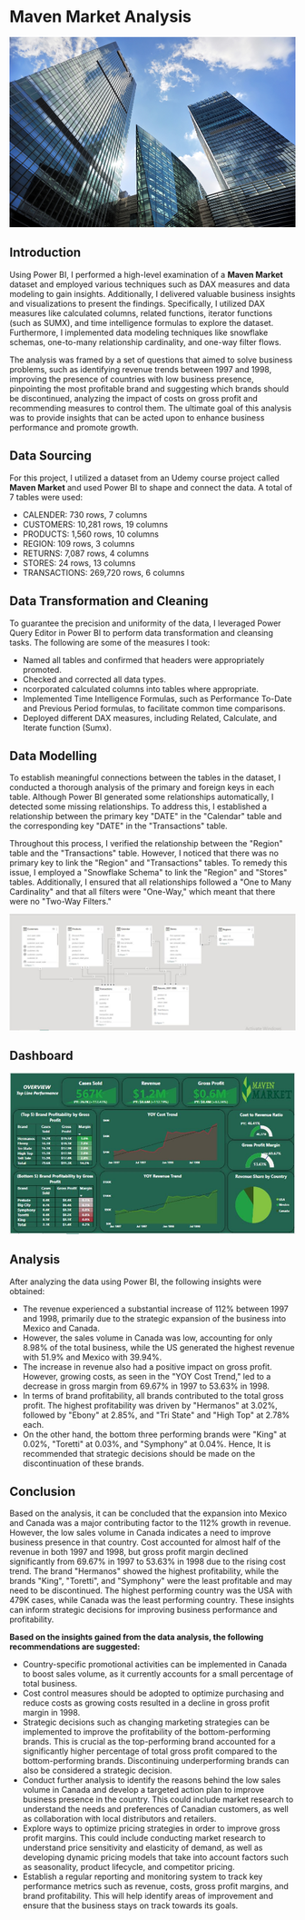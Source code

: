 # Maven Market Analysis

![](Image_1.webp)

## Introduction
Using Power BI, I performed a high-level examination of a **Maven Market** dataset and employed various techniques such as DAX measures and data modeling to gain insights. Additionally, I delivered valuable business insights and visualizations to present the findings.  Specifically, I utilized DAX measures like calculated columns, related functions, iterator functions (such as SUMX), and time intelligence formulas to explore the dataset. Furthermore, I implemented data modeling techniques like snowflake schemas, one-to-many relationship cardinality, and one-way filter flows. 

The analysis was framed by a set of questions that aimed to solve business problems, such as identifying revenue trends between 1997 and 1998, improving the presence of countries with low business presence, pinpointing the most profitable brand and suggesting which brands should be discontinued, analyzing the impact of costs on gross profit and recommending measures to control them. The ultimate goal of this analysis was to provide insights that can be acted upon to enhance business performance and promote growth.

## Data Sourcing
For this project, I utilized a dataset from an Udemy course project called **Maven Market** and used Power BI to shape and connect the data. A total of 7 tables were used:
- CALENDER: 730 rows, 7 columns
- CUSTOMERS: 10,281 rows, 19 columns
- PRODUCTS: 1,560 rows, 10 columns
- REGION: 109 rows, 3 columns
- RETURNS: 7,087 rows, 4 columns
- STORES: 24 rows, 13 columns
- TRANSACTIONS: 269,720 rows, 6 columns

## Data Transformation and Cleaning
To guarantee the precision and uniformity of the data, I leveraged Power Query Editor in Power BI to perform data transformation and cleansing tasks. The following are some of the measures I took:
- Named all tables and confirmed that headers were appropriately promoted.
- Checked and corrected all data types.
- ncorporated calculated columns into tables where appropriate.
- Implemented Time Intelligence Formulas, such as Performance To-Date and Previous Period formulas, to facilitate common time comparisons.
- Deployed different DAX measures, including Related, Calculate, and Iterate function (Sumx).

## Data Modelling
To establish meaningful connections between the tables in the dataset, I conducted a thorough analysis of the primary and foreign keys in each table. Although Power BI generated some relationships automatically, I detected some missing relationships. To address this, I established a relationship between the primary key "DATE" in the "Calendar" table and the corresponding key "DATE" in the "Transactions" table.

Throughout this process, I verified the relationship between the "Region" table and the "Transactions" table. However, I noticed that there was no primary key to link the "Region" and "Transactions" tables. To remedy this issue, I employed a "Snowflake Schema" to link the "Region" and "Stores" tables. Additionally, I ensured that all relationships followed a "One to Many Cardinality" and that all filters were "One-Way," which meant that there were no "Two-Way Filters."

![](Data_modelling_snapshot.JPG)

## Dashboard

![](Maven_Market_Final_Snapshot.JPG)

## Analysis
After analyzing the data using Power BI, the following insights were obtained:
- The revenue experienced a substantial increase of 112% between 1997 and 1998, primarily due to the strategic expansion of the business into Mexico and Canada.
- However, the sales volume in Canada was low, accounting for only 8.98% of the total business, while the US generated the highest revenue with 51.9% and Mexico with 39.94%.
- The increase in revenue also had a positive impact on gross profit. However, growing costs, as seen in the "YOY Cost Trend," led to a decrease in gross margin from 69.67% in 1997 to 53.63% in 1998.
- In terms of brand profitability, all brands contributed to the total gross profit. The highest profitability was driven by "Hermanos" at 3.02%, followed by "Ebony" at 2.85%, and "Tri State" and "High Top" at 2.78% each.
- On the other hand, the bottom three performing brands were "King" at 0.02%, "Toretti" at 0.03%, and "Symphony" at 0.04%. Hence, It is recommended that strategic decisions should be made on the discontinuation of these brands.

## Conclusion
Based on the analysis, it can be concluded that the expansion into Mexico and Canada was a major contributing factor to the 112% growth in revenue. However, the low sales volume in Canada indicates a need to improve business presence in that country. Cost accounted for almost half of the revenue in both 1997 and 1998, but gross profit margin declined significantly from 69.67% in 1997 to 53.63% in 1998 due to the rising cost trend. The brand "Hermanos" showed the highest profitability, while the brands "King", "Toretti", and "Symphony" were the least profitable and may need to be discontinued. The highest performing country was the USA with 479K cases, while Canada was the least performing country. These insights can inform strategic decisions for improving business performance and profitability.

**Based on the insights gained from the data analysis, the following recommendations are suggested:**
- Country-specific promotional activities can be implemented in Canada to boost sales volume, as it currently accounts for a small percentage of total business.
- Cost control measures should be adopted to optimize purchasing and reduce costs as growing costs resulted in a decline in gross profit margin in 1998.
- Strategic decisions such as changing marketing strategies can be implemented to improve the profitability of the bottom-performing brands. This is crucial as the top-performing brand accounted for a significantly higher percentage of total gross profit compared to the bottom-performing brands. Discontinuing underperforming brands can also be considered a strategic decision.
- Conduct further analysis to identify the reasons behind the low sales volume in Canada and develop a targeted action plan to improve business presence in the country. This could include market research to understand the needs and preferences of Canadian customers, as well as collaboration with local distributors and retailers.
- Explore ways to optimize pricing strategies in order to improve gross profit margins. This could include conducting market research to understand price sensitivity and elasticity of demand, as well as developing dynamic pricing models that take into account factors such as seasonality, product lifecycle, and competitor pricing.
- Establish a regular reporting and monitoring system to track key performance metrics such as revenue, costs, gross profit margins, and brand profitability. This will help identify areas of improvement and ensure that the business stays on track towards its goals.







